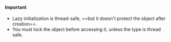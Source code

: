 #### Important
- Lazy initialization is thread-safe, ==but it doesn't protect the object after creation==. 
- You must lock the object before accessing it, unless the type is thread safe.